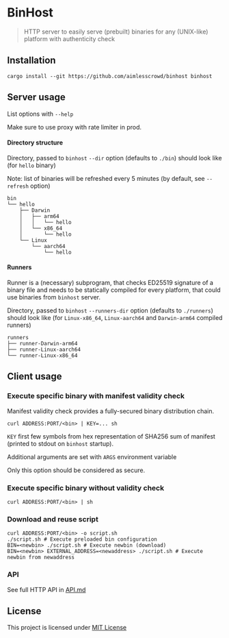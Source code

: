 # BinHost

> HTTP server to easily serve (prebuilt) binaries for any (UNIX-like) platform with authenticity check

## Installation

```shell
cargo install --git https://github.com/aimlesscrowd/binhost binhost
```

## Server usage

List options with `--help`

Make sure to use proxy with rate limiter in prod.

#### Directory structure

Directory, passed to `binhost` `--dir` option (defaults to `./bin`) should look like (for `hello` binary)

Note: list of binaries will be refreshed every 5 minutes (by default, see `--refresh` option)

```tree
bin
└── hello
    ├── Darwin
    │   ├── arm64
    │   │   └── hello
    │   └── x86_64
    │       └── hello
    └── Linux
        └── aarch64
            └── hello
```

#### Runners

Runner is a (necessary) subprogram, that checks ED25519 signature of a binary file and needs to be statically compiled for every platform, that could use binaries from `binhost` server. 

Directory, passed to `binhost` `--runners-dir` option (defaults to `./runners`) should look like (for `Linux-x86_64`, `Linux-aarch64` and `Darwin-arm64` compiled runners)

```tree
runners
├── runner-Darwin-arm64
├── runner-Linux-aarch64
└── runner-Linux-x86_64
```

## Client usage

### Execute specific binary <bin> with manifest validity check

Manifest validity check provides a fully-secured binary distribution chain.

```shell
curl ADDRESS:PORT/<bin> | KEY=... sh
```

`KEY` first few symbols from hex representation of SHA256 sum of manifest (printed to stdout on `binhost` startup).

Additional arguments are set with `ARGS` environment variable

Only this option should be considered as secure.

### Execute specific binary <bin> without validity check

```shell
curl ADDRESS:PORT/<bin> | sh
```

### Download and reuse script

```shell
curl ADDRESS:PORT/<bin> -o script.sh
./script.sh # Execute preloaded bin configuration
BIN=<newbin> ./script.sh # Execute newbin (download)
BIN=<newbin> EXTERNAL_ADDRESS=<newaddress> ./script.sh # Execute newbin from newaddress
```

### API

See full HTTP API in [API.md](./API.md)

## License

This project is licensed under [MIT License](./LICENSE)
